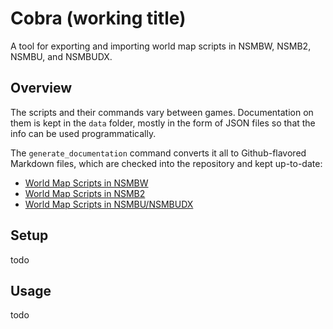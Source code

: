 # Cobra (working title)

A tool for exporting and importing world map scripts in NSMBW, NSMB2, NSMBU, and NSMBUDX.

## Overview

The scripts and their commands vary between games. Documentation on them is kept in the `data` folder, mostly in the form of JSON files so that the info can be used programmatically.

The `generate_documentation` command converts it all to Github-flavored Markdown files, which are checked into the repository and kept up-to-date:

* [World Map Scripts in NSMBW](docs_nsmbw.md)
* [World Map Scripts in NSMB2](docs_nsmb2.md)
* [World Map Scripts in NSMBU/NSMBUDX](docs_nsmbu.md)

## Setup

todo

## Usage

todo
